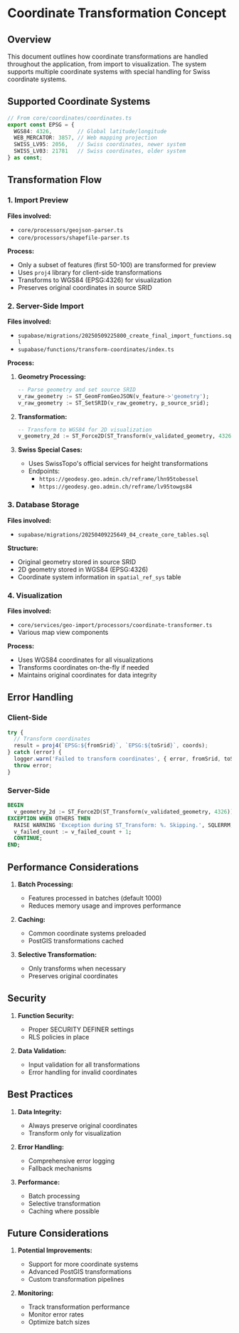 # Coordinate Transformation Concept

## Overview
This document outlines how coordinate transformations are handled throughout the application, from import to visualization. The system supports multiple coordinate systems with special handling for Swiss coordinate systems.

## Supported Coordinate Systems
```typescript
// From core/coordinates/coordinates.ts
export const EPSG = {
  WGS84: 4326,        // Global latitude/longitude
  WEB_MERCATOR: 3857, // Web mapping projection
  SWISS_LV95: 2056,   // Swiss coordinates, newer system
  SWISS_LV03: 21781   // Swiss coordinates, older system
} as const;
```

## Transformation Flow

### 1. Import Preview
**Files involved:**
- `core/processors/geojson-parser.ts`
- `core/processors/shapefile-parser.ts`

**Process:**
- Only a subset of features (first 50-100) are transformed for preview
- Uses `proj4` library for client-side transformations
- Transforms to WGS84 (EPSG:4326) for visualization
- Preserves original coordinates in source SRID

### 2. Server-Side Import
**Files involved:**
- `supabase/migrations/20250509225800_create_final_import_functions.sql`
- `supabase/functions/transform-coordinates/index.ts`

**Process:**
1. **Geometry Processing:**
   ```sql
   -- Parse geometry and set source SRID
   v_raw_geometry := ST_GeomFromGeoJSON(v_feature->'geometry');
   v_raw_geometry := ST_SetSRID(v_raw_geometry, p_source_srid);
   ```

2. **Transformation:**
   ```sql
   -- Transform to WGS84 for 2D visualization
   v_geometry_2d := ST_Force2D(ST_Transform(v_validated_geometry, 4326));
   ```

3. **Swiss Special Cases:**
   - Uses SwissTopo's official services for height transformations
   - Endpoints:
     - `https://geodesy.geo.admin.ch/reframe/lhn95tobessel`
     - `https://geodesy.geo.admin.ch/reframe/lv95towgs84`

### 3. Database Storage
**Files involved:**
- `supabase/migrations/20250409225649_04_create_core_tables.sql`

**Structure:**
- Original geometry stored in source SRID
- 2D geometry stored in WGS84 (EPSG:4326)
- Coordinate system information in `spatial_ref_sys` table

### 4. Visualization
**Files involved:**
- `core/services/geo-import/processors/coordinate-transformer.ts`
- Various map view components

**Process:**
- Uses WGS84 coordinates for all visualizations
- Transforms coordinates on-the-fly if needed
- Maintains original coordinates for data integrity

## Error Handling

### Client-Side
```typescript
try {
  // Transform coordinates
  result = proj4(`EPSG:${fromSrid}`, `EPSG:${toSrid}`, coords);
} catch (error) {
  logger.warn('Failed to transform coordinates', { error, fromSrid, toSrid });
  throw error;
}
```

### Server-Side
```sql
BEGIN
  v_geometry_2d := ST_Force2D(ST_Transform(v_validated_geometry, 4326));
EXCEPTION WHEN OTHERS THEN
  RAISE WARNING 'Exception during ST_Transform: %. Skipping.', SQLERRM;
  v_failed_count := v_failed_count + 1;
  CONTINUE;
END;
```

## Performance Considerations

1. **Batch Processing:**
   - Features processed in batches (default 1000)
   - Reduces memory usage and improves performance

2. **Caching:**
   - Common coordinate systems preloaded
   - PostGIS transformations cached

3. **Selective Transformation:**
   - Only transforms when necessary
   - Preserves original coordinates

## Security

1. **Function Security:**
   - Proper SECURITY DEFINER settings
   - RLS policies in place

2. **Data Validation:**
   - Input validation for all transformations
   - Error handling for invalid coordinates

## Best Practices

1. **Data Integrity:**
   - Always preserve original coordinates
   - Transform only for visualization

2. **Error Handling:**
   - Comprehensive error logging
   - Fallback mechanisms

3. **Performance:**
   - Batch processing
   - Selective transformation
   - Caching where possible

## Future Considerations

1. **Potential Improvements:**
   - Support for more coordinate systems
   - Advanced PostGIS transformations
   - Custom transformation pipelines

2. **Monitoring:**
   - Track transformation performance
   - Monitor error rates
   - Optimize batch sizes 